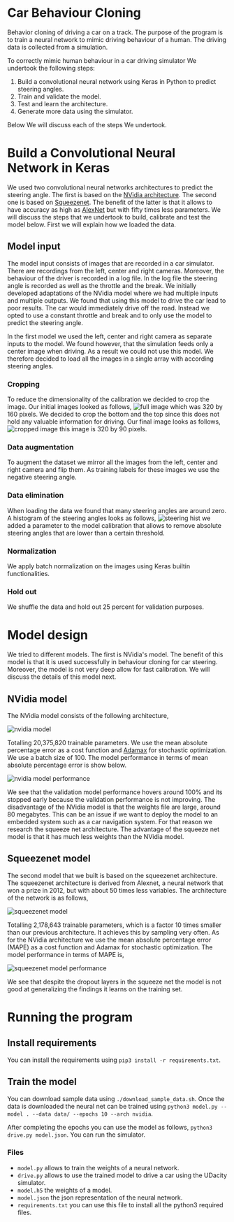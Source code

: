 # Car Behaviour Cloning
Behavior cloning of driving a car on a track. The purpose of the program is to
train a neural network to mimic driving behaviour of a human. The driving data
is collected from a simulation.

To correctly mimic human behaviour in a car driving simulator We undertook the following steps:
 1. Build a convolutional neural network using Keras in Python to predict steering angles.
 2. Train and validate the model.
 3. Test and learn the architecture.
 4. Generate more data using the simulator.

Below We will discuss each of the steps We undertook.

# Build a Convolutional Neural Network in Keras
We used two convolutional neural networks architectures to predict the steering
angle. The first is based on the [NVidia architecture](http://images.nvidia.com/content/tegra/automotive/images/2016/solutions/pdf/end-to-end-dl-using-px.pdf).
The second one is based on [Squeezenet](https://arxiv.org/abs/1602.07360). The
benefit of the latter is that it allows to have accuracy as high as
[AlexNet](http://vision.stanford.edu/teaching/cs231b_spring1415/slides/alexnet_tugce_kyunghee.pdf)
but with fifty times less parameters. We will discuss the steps that we
undertook to build, calibrate and test the model below. First we will explain
how we loaded the data.

## Model input
The model input consists of images that are recorded in a car simulator. There
are recordings from the left, center and right cameras. Moreover, the behaviour
of the driver is recorded in a log file. In the log file the steering angle is
recorded as well as the throttle and the break. We initially developed
adaptations of the NVidia model where we had multiple inputs and multiple
outputs. We found that using this model to drive the car lead to poor results.
The car would immediately drive off the road. Instead we opted to use a constant
throttle and break and to only use the model to predict the steering angle.

In the first model we used the left, center and right camera as separate inputs
to the model. We found however, that the simulation feeds only a center image
when driving. As a result we could not use this model. We therefore decided to
load all the images in a single array with according steering angles.

### Cropping
To reduce the dimensionality of the calibration we decided to crop the image.
Our initial images looked as follows,
![full image](images/center_camera.png)
which was 320 by 160 pixels. We decided to crop the bottom and the top since
this does not hold any valuable information for driving. Our final image looks
as follows,
![cropped image](images/center_camera_crop.png)
this image is 320 by 90 pixels.

### Data augmentation
To augment the dataset we mirror all the images from the left, center and right
camera and flip them. As training labels for these images we use the negative
steering angle.

### Data elimination
When loading the data we found that many steering angles are around zero. A
histogram of the steering angles looks as follows,
![steering hist](images/steering_angle_hist.png)
we added a parameter to the model calibration that allows to remove absolute
steering angles that are lower than a certain threshold.

### Normalization
We apply batch normalization on the images using Keras builtin functionalities.

### Hold out
We shuffle the data and hold out 25 percent for validation purposes.

# Model design
We tried to different models. The first is NVidia's model. The benefit of this
model is that it is used successfully in behaviour cloning for car steering.
Moreover, the model is not very deep allow for fast calibration. We will discuss
the details of this model next.

## NVidia model
The NVidia model consists of the following architecture,

![nvidia model](images/nvidia_model.png)

Totalling 20,375,820 trainable parameters. We use the mean absolute percentage
error as a cost function and [Adamax](https://arxiv.org/pdf/1412.6980.pdf) for
stochastic optimization. We use a batch size of 100. The model performance in
terms of mean absolute percentage error is show below.

![nvidia model performance](images/nvidia_model_performance.png)

We see that the validation model performance hovers around 100% and its stopped
early because the validation performance is not improving. The disadvantage of
the NVidia model is that the weights file are large, around 80 megabytes. This
can be an issue if we want to deploy the model to an embedded system such as a
car navigation system. For that reason we research the squeeze net architecture.
The advantage of the squeeze net model is that it has much less weights than the
NVidia model.

## Squeezenet model
The second model that we built is based on the squeezenet architecture. The
squeezenet architecture is derived from Alexnet, a neural network that won a
prize in 2012, but with about 50 times less variables. The architecture of the
network is as follows,

![squeezenet model](images/squeezenet_model.png)

Totalling 2,178,643 trainable parameters, which is a factor 10 times smaller
than our previous architecture. It achieves this by sampling very often. As for
the NVidia architecture we use the mean absolute percentage error (MAPE) as a
cost function and Adamax for stochastic optimization. The model performance in
terms of MAPE is,

![squeezenet model performance](images/squeezenet_model_performance.png)

We see that despite the dropout layers in the squeeze net the model is not good
at generalizing the findings it learns on the training set.

# Running the program

## Install requirements
You can install the requirements using `pip3 install -r requirements.txt`.

## Train the model
You can download sample data using `./download_sample_data.sh`. Once the data is downloaded the neural net can be trained using
`python3 model.py --model . --data data/ --epochs 10 --arch nvidia`.

After completing the epochs you can use the model as follows, `python3 drive.py model.json`. You can run the simulator.

### Files
* `model.py` allows to train the weights of a neural network.
* `drive.py` allows to use the trained model to drive a car using the UDacity simulator.
* `model.h5` the weights of a model.
* `model.json` the json representation of the neural network.
* `requirements.txt` you can use this file to install all the python3 required files.
